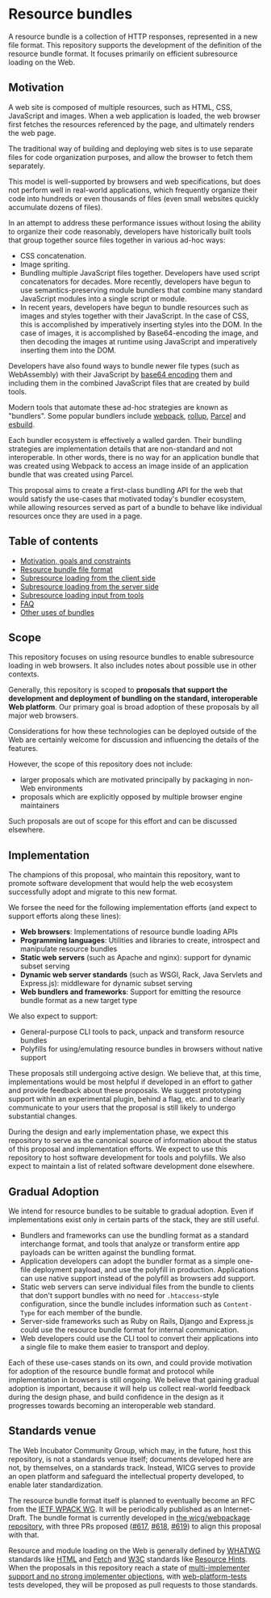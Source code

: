 # Resource bundles

A resource bundle is a collection of HTTP responses, represented in a new file format. This repository supports the development of the definition of the resource bundle format. It focuses primarily on efficient subresource loading on the Web.

## Motivation

A web site is composed of multiple resources, such as HTML, CSS, JavaScript and images. When a web application is loaded, the web browser first fetches the resources referenced by the page, and ultimately renders the web page.

The traditional way of building and deploying web sites is to use separate files for code organization purposes, and allow the browser to fetch them separately.

This model is well-supported by browsers and web specifications, but does not perform well in real-world applications, which frequently organize their code into hundreds or even thousands of files (even small websites quickly accumulate dozens of files).

In an attempt to address these performance issues without losing the ability to organize their code reasonably, developers have historically built tools that group together source files together in various ad-hoc ways:

- CSS concatenation.
- Image spriting.
- Bundling multiple JavaScript files together. Developers have used script concatenators for decades. More recently, developers have begun to use semantics-preserving module bundlers that combine many standard JavaScript modules into a single script or module.
- In recent years, developers have begun to bundle resources such as images and styles together with their JavaScript. In the case of CSS, this is accomplished by imperatively inserting styles into the DOM. In the case of images, it is accomplished by Base64-encoding the image, and then decoding the images at runtime using JavaScript and imperatively inserting them into the DOM.

Developers have also found ways to bundle newer file types (such as WebAssembly) with their JavaScript by [base64 encoding](https://guido.io/posts/embedding-webassembly-in-javascript/) them and including them in the combined JavaScript files that are created by build tools.

Modern tools that automate these ad-hoc strategies are known as "bundlers". Some popular bundlers include [webpack](https://webpack.js.org/), [rollup](https://rollupjs.org/guide/en/), [Parcel](https://parceljs.org/) and [esbuild](https://esbuild.github.io/).

Each bundler ecosystem is effectively a walled garden. Their bundling strategies are implementation details that are non-standard and not interoperable. In other words, there is no way for an application bundle that was created using Webpack to access an image inside of an application bundle that was created using Parcel.

This proposal aims to create a first-class bundling API for the web that would satisfy the use-cases that motivated today's bundler ecosystem, while allowing resources served as part of a bundle to behave like individual resources once they are used in a page.

## Table of contents

- [Motivation, goals and constraints](./motivation.md)
- [Resource bundle file format](./bundle-format.md)
- [Subresource loading from the client side](./subresource-loading.md)
- [Subresource loading from the server side](./subresource-loading-server.md)
- [Subresource loading input from tools](./subresource-loading-tools.md)
- [FAQ](./faq.md)
- [Other uses of bundles](./other-uses.md)

## Scope

This repository focuses on using resource bundles to enable subresource loading in web browsers. It also includes notes about possible use in other contexts.

Generally, this repository is scoped to **proposals that support the development and deployment of bundling on the standard, interoperable Web platform**. Our primary goal is broad adoption of these proposals by all major web browsers.

Considerations for how these technologies can be deployed outside of the Web are certainly welcome for discussion and influencing the details of the features.

However, the scope of this repository does not include:

- larger proposals which are motivated principally by packaging in non-Web environments
- proposals which are explicitly opposed by multiple browser engine maintainers

Such proposals are out of scope for this effort and can be discussed elsewhere.

## Implementation

The champions of this proposal, who maintain this repository, want to promote software development that would help the web ecosystem successfully adopt and migrate to this new format.

We forsee the need for the following implementation efforts (and expect to support efforts along these lines):

- **Web browsers**: Implementations of resource bundle loading APIs
- **Programming languages**: Utilities and libraries to create, introspect and manipulate resource bundles
- **Static web servers** (such as Apache and nginx): support for dynamic subset serving
- **Dynamic web server standards** (such as WSGI, Rack, Java Servlets and Express.js): middleware for dynamic subset serving
- **Web bundlers and frameworks**: Support for emitting the resource bundle format as a new target type

We also expect to support:

- General-purpose CLI tools to pack, unpack and transform resource bundles
- Polyfills for using/emulating resource bundles in browsers without native support

These proposals still undergoing active design. We believe that, at this time, implementations would be most helpful if developed in an effort to gather and provide feedback about these proposals. We suggest prototyping support within an experimental plugin, behind a flag, etc. and to clearly communicate to your users that the proposal is still likely to undergo substantial changes.

During the design and early implementation phase, we expect this repository to serve as the canonical source of information about the status of this proposal and implementation efforts. We expect to use this repository to host software development for tools and polyfills. We also expect to maintain a list of related software development done elsewhere.

## Gradual Adoption

We intend for resource bundles to be suitable to gradual adoption. Even if implementations exist only in certain parts of the stack, they are still useful.

- Bundlers and frameworks can use the bundling format as a standard interchange format, and tools that analyze or transform entire app payloads can be written against the bundling format.
- Application developers can adopt the bundler format as a simple one-file deployment payload, and use the polyfill in production. Applications can use native support instead of the polyfill as browsers add support.
- Static web servers can serve individual files from the bundle to clients that don't support bundles with no need for `.htaccess`-style configuration, since the bundle includes information such as `Content-Type` for each member of the bundle.
- Server-side frameworks such as Ruby on Rails, Django and Express.js could use the resource bundle format for internal communication.
- Web developers could use the CLI tool to convert their applications into a single file to make them easier to transport and deploy.

Each of these use-cases stands on its own, and could provide motivation for adoption of the resource bundle format and protocol while implementation in browsers is still ongoing. We believe that gaining gradual adoption is important, because it will help us collect real-world feedback during the design phase, and build confidence in the design as it progresses towards becoming an interoperable web standard.

## Standards venue

The Web Incubator Community Group, which may, in the future, host this repository, is not a standards venue itself; documents developed here are not, by themselves, on a standards track. Instead, WICG serves to provide an open platform and safeguard the intellectual property developed, to enable later standardization.

The resource bundle format itself is planned to eventually become an RFC from the [IETF WPACK WG](https://datatracker.ietf.org/wg/wpack/about/). It will be periodically published as an Internet-Draft. The bundle format is currently developed in [the wicg/webpackage repository](https://github.com/WICG/webpackage/blob/master/draft-yasskin-wpack-bundled-exchanges.md), with three PRs proposed ([#617](https://github.com/WICG/webpackage/pull/617), [#618](https://github.com/WICG/webpackage/pull/618), [#619](https://github.com/WICG/webpackage/pull/619)) to align this proposal with that.

Resource and module loading on the Web is generally defined by [WHATWG](https://whatwg.org/) standards like [HTML](https://html.spec.whatwg.org/) and [Fetch](https://fetch.spec.whatwg.org/) and [W3C](https://www.w3.org/) standards like [Resource Hints](https://w3c.github.io/resource-hints/). When the proposals in this repository reach a state of [multi-implementer support and no strong implementer objections](https://whatwg.org/working-mode), with [web-platform-tests](https://github.com/web-platform-tests/wpt/) tests developed, they will be proposed as pull requests to those standards.